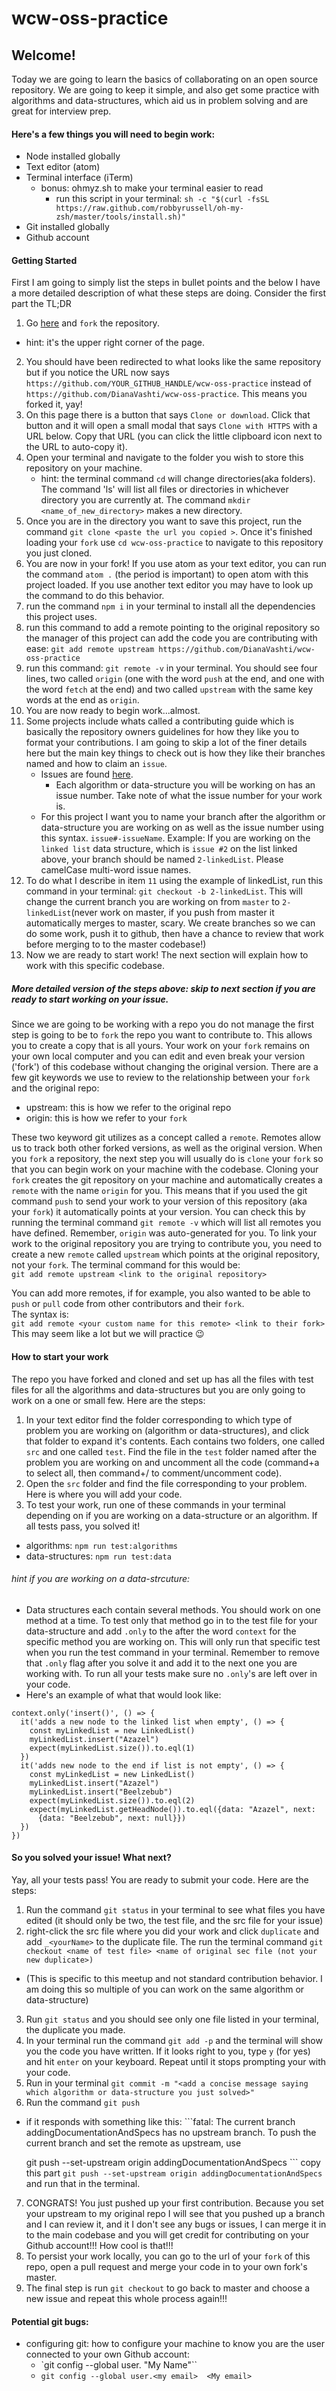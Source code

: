 # wcw-oss-practice

## Welcome!
Today we are going to learn the basics of collaborating on an open source
repository. We are going to keep it simple, and also get some practice with
algorithms and data-structures, which aid us in problem solving and are great
for interview prep.  

#### Here's a few things you will need to begin work:
- Node installed globally
- Text editor (atom)
- Terminal interface (iTerm)
  - bonus: ohmyz.sh to make your terminal easier to read
    - run this script in your terminal: `sh -c "$(curl -fsSL https://raw.github.com/robbyrussell/oh-my-zsh/master/tools/install.sh)"`
- Git installed globally
- Github account


#### Getting Started
First I am going to simply list the steps in bullet points and the below I have
a more detailed description of what these steps are doing. Consider the first
part the TL;DR  

1. Go [here](https://github.com/DianaVashti/wcw-oss-practice) and `fork` the repository.
  - hint: it's the upper right corner of the page.
2. You should have been redirected to what looks like the same repository but if you notice the URL now says `https://github.com/YOUR_GITHUB_HANDLE/wcw-oss-practice` instead of `https://github.com/DianaVashti/wcw-oss-practice`. This means you forked it, yay!
3. On this page there is a button that says `Clone or download`. Click that button and it will open a small modal that says `Clone with HTTPS` with a URL below. Copy that URL (you can click the little clipboard icon next to the URL to auto-copy it).
4. Open your terminal and navigate to the folder you wish to store this repository on your machine.
    - hint: the terminal command `cd` will change directories(aka folders). The command 'ls' will list all files or directories in whichever directory you are currently at. The command `mkdir <name_of_new_directory>` makes a new directory.
5. Once you are in the directory you want to save this project, run the command `git clone <paste the url you copied >`. Once it's finished loading your `fork` use `cd wcw-oss-practice` to navigate to this repository you just cloned.
6. You are now in your fork! If you use atom as your text editor, you can run the command `atom .` (the period is important) to open atom with this project loaded. If you use another text editor you may have to look up the command to do this behavior.
7. run the command `npm i` in your terminal to install all the dependencies this project uses.
8. run this command to add a remote pointing to the original repository so the manager of this project can add the code you are contributing with ease: `git add remote upstream https://github.com/DianaVashti/wcw-oss-practice`
9. run this command: `git remote -v` in your terminal. You should see four lines, two called `origin` (one with the word `push` at the end, and one with the word `fetch` at the end) and two called `upstream` with the same key words at the end as `origin`.
10. You are now ready to begin work...almost.
11. Some projects include whats called a contributing guide which is basically the repository owners guidelines for how they like you to format your contributions. I am going to skip a lot of the finer details here but the main key things to check out is how they like their branches named and how to claim an `issue`.
    - Issues are found [here](https://github.com/DianaVashti/wcw-oss-practice/issues).
      - Each algorithm or data-structure you will be working on has an issue number. Take note of what the issue number for your work is.
    - For this project I want you to name your branch after the algorithm or data-structure you are working on as well as the issue number using this syntax. `issue#-issueName`. Example: If you are working on the `linked list` data structure, which is `issue #2` on the list linked above, your branch should be named `2-linkedList`. Please camelCase multi-word issue names.
12. To do what I describe in item `11` using the example of linkedList, run this command in your terminal: `git checkout -b 2-linkedList`. This will change the current branch you are working on from `master` to `2-linkedList`(never work on master, if you push from master it automatically merges to master, scary. We create branches so we can do some work, push it to github, then have a chance to review that work before merging to to the master codebase!)
13. Now we are ready to start work! The next section will explain how to work with this specific codebase.

##### More detailed version of the steps above: skip to next section if you are ready to start working on your issue.
Since we are going to be working with a repo you do not manage the first step
is going to be to `fork` the repo you want to contribute to. This allows you
to create a copy that is all yours. Your work on your `fork` remains on your
own local computer and you can edit and even break your version ('fork') of
this codebase without changing the original version. There are a few git
keywords we use to review to the relationship between your `fork` and the
original repo:  
- upstream: this is how we refer to the original repo
- origin: this is how we refer to your `fork`  

These two keyword git utilizes as a concept called a `remote`. Remotes allow us
to track both other forked versions, as well as the original version. When you
`fork` a repository, the next step you will usually do is `clone` your `fork`
so that you can begin work on your machine with the codebase. Cloning your
`fork` creates the git repository on your machine and automatically creates
a `remote` with the name `origin` for you. This means that if you used the git
command `push` to send your work to your version of this repository (aka your
`fork`) it automatically points at your version. You can check this by running
the terminal command `git remote -v` which will list all remotes you have
defined. Remember, `origin` was auto-generated for you. To link your work to the
original repository you are trying to contribute you, you need to create a new
`remote` called `upstream` which points at the original repository, not your
`fork`. The terminal command for this would be:  
`git add remote upstream <link to the original repository>`  

You can add more remotes, if for example, you also wanted to be able to `push`
or `pull` code from other contributors and their `fork`.  
The syntax is:  
`git add remote <your custom name for this remote> <link to their fork>`  
This may seem like a lot but we will practice 😉    

#### How to start your work  
The repo you have forked and cloned and set up has all the files with test files for all the algorithms and data-structures but you are only going to work on a one or small few. Here are the steps:
1. In your text editor find the folder corresponding to which type of problem you are working on (algorithm or data-structures), and click that folder to expand it's contents. Each contains two folders, one called `src` and one called `test`. Find the file in the `test` folder named after the problem you are working on and uncomment all the code (command+a to select all, then command+/ to comment/uncomment code).
2. Open the `src` folder and find the file corresponding to your problem. Here is where you will add your code.
3. To test your work, run one of these commands in your terminal depending on if you are working on a data-structure or an algorithm. If all tests pass, you solved it!
  - algorithms: `npm run test:algorithms`
  - data-structures: `npm run test:data`

###### hint if you are working on a data-strcuture:
- Data structures each contain several methods. You should work on one method at a time. To test only that method go in to the test file for your data-structure and add `.only` to the after the word `context` for the specific method you are working on. This will only run that specific test when you run the test command in your terminal. Remember to remove that `.only` flag after you solve it and add it to the next one you are working with. To run all your tests make sure no `.only`'s are left over in your code.
- Here's an example of what that would look like:
```
context.only('insert()', () => {
  it('adds a new node to the linked list when empty', () => {
    const myLinkedList = new LinkedList()
    myLinkedList.insert("Azazel")
    expect(myLinkedList.size()).to.eql(1)
  })
  it('adds new node to the end if list is not empty', () => {
    const myLinkedList = new LinkedList()
    myLinkedList.insert("Azazel")
    myLinkedList.insert("Beelzebub")
    expect(myLinkedList.size()).to.eql(2)
    expect(myLinkedList.getHeadNode()).to.eql({data: "Azazel", next:
      {data: "Beelzebub", next: null}})
  })
})
```
#### So you solved your issue! What next?
Yay, all your tests pass! You are ready to submit your code. Here are the steps:
1. Run the command `git status` in your terminal to see what files you have edited (it should only be two, the test file, and the src file for your issue)
2. right-click the src file where you did your work and click `duplicate` and add `_<yourName>` to the duplicate file. The run the terminal command `git checkout <name of test file> <name of original sec file (not your new duplicate>)`
  - (This is specific to this meetup and not standard contribution behavior. I am doing this so multiple of you can work on the same algorithm or data-structure)
3. Run `git status` and you should see only one file listed in your terminal, the duplicate you made.
4. In your terminal run the command `git add -p` and the terminal will show you the code you have written. If it looks right to you, type `y` (for yes) and hit `enter` on your keyboard. Repeat until it stops prompting your with your code.
5. Run in your terminal `git commit -m "<add a concise message saying which algorithm or data-structure you just solved>"`
6. Run the command `git push`
  - if it responds with something like this: ```fatal: The current branch addingDocumentationAndSpecs has no upstream branch.
To push the current branch and set the remote as upstream, use

    git push --set-upstream origin addingDocumentationAndSpecs ```
    copy this part `git push --set-upstream origin addingDocumentationAndSpecs` and run that in the terminal.
7. CONGRATS! You just pushed up your first contribution. Because you set your upstream to my original repo I will see that you pushed up a branch and I can review it, and it I don't see any bugs or issues, I can merge it in to the main codebase and you will get credit for contributing on your Github account!!! How cool is that!!!
8. To persist your work locally, you can go to the url of your `fork` of this repo, open a pull request and merge your code in to your own fork's master.
9. The final step is run `git checkout` to go back to master and choose a new issue and repeat this whole process again!!!


#### Potential git bugs:
- configuring git:
  how to configure your machine to know you are the user connected to your own
  Github account:
  - `git config --global user.<whoami> "My Name"``
  - `git config --global user.<my email>  <My email>`
